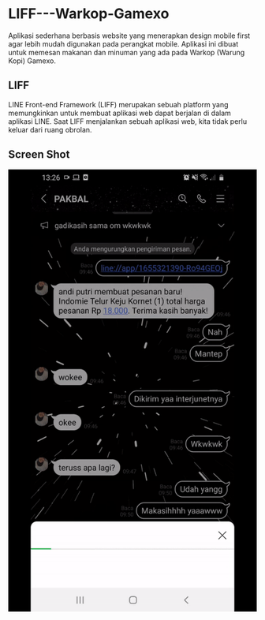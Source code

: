 # LIFF---Warkop-Gamexo

Aplikasi sederhana berbasis website yang menerapkan design mobile first agar lebih mudah digunakan pada perangkat mobile. Aplikasi ini dibuat untuk memesan makanan dan minuman yang ada pada Warkop (Warung Kopi) Gamexo.

## LIFF
LINE Front-end Framework (LIFF) merupakan sebuah platform yang memungkinkan untuk membuat aplikasi web dapat berjalan di dalam aplikasi LINE. Saat LIFF menjalankan sebuah aplikasi web, kita tidak perlu keluar dari ruang obrolan.

## Screen Shot
![alt text](https://github.com/Gamalliel19/LIFF---Warkop-Gamexo/blob/main/gamexoApps.gif)
